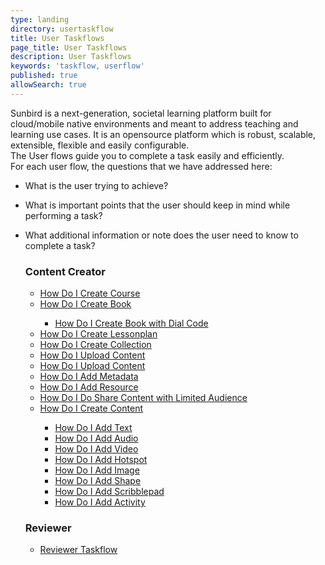 ```yaml
---
type: landing
directory: usertaskflow
title: User Taskflows
page_title: User Taskflows
description: User Taskflows
keywords: 'taskflow, userflow'
published: true
allowSearch: true
---
```

Sunbird is a next-generation, societal learning platform built for cloud/mobile native environments and meant to address teaching and learning use cases.
It is an opensource platform which is robust, scalable, extensible, flexible and easily configurable.
<br>The User flows guide you to complete a task easily and efficiently.
<br>For each user flow, the questions that we have addressed here:

 * What is the user trying to achieve?
 * What is important points that the user should keep in mind while performing a task?
 * What additional information or note does the user need to know to complete a task?

    <div class="row">
        <div class="col-sm-4">
            <h3>Content Creator</h3>
            <ul> 
                <li><a href="how_do_i_create_course/" target="_blank">How Do I Create Course</a></li>
                <li><a href="how_do_i_create_book/" target="_blank">How Do I Create Book</a></li>
                    <ul class="group">
                    <li><a href="how_do_i_create_book_with_dial_code/" target="_blank">How Do I Create Book with Dial Code</a></li>
                    </ul>
                    <li><a href="how_do_i_create_lessonplan/" target="_blank">How Do I Create Lessonplan</a></li>
                    <li><a href="how_do_i_create_collection/" target="_blank">How Do I Create Collection</a></li>
                    <li><a href="how_do_i_uploadcontent/" target="_blank">How Do I Upload Content</a></li>
                    <li><a href="how_do_i_delete_content/" target="_blank">How Do I Upload Content</a></li>
                    <li><a href="how_do_i_add_metadata/" target="_blank">How Do I Add Metadata</a></li>
                    <li><a href="how_do_i_add_resource/" target="_blank">How Do I Add Resource</a></li>
                    <li><a href="limited_sharing/" target="_blank">How Do I Do Share Content with Limited Audience</a></li>
                    <li><a href="how_do_i_create_content/" target="_blank">How Do I Create Content</a></li>
					<ul class="group">
						<li><a href="how_do_i_add_text/" target="_blank">How Do I Add Text</a></li>
						<li><a href="how_do_i_add_audio/" target="_blank">How Do I Add Audio</a></li>
						<li><a href="how_do_i_add_video/" target="_blank">How Do I Add Video</a></li>
						<li><a href="how_do_i_add_hotspot/" target="_blank">How Do I Add Hotspot</a></li>
						<li><a href="how_do_i_add_image/" target="_blank">How Do I Add Image</a></li>
						<li><a href="how_do_i_add_shape/" target="_blank">How Do I Add Shape</a></li>
						<li><a href="how_do_i_add_scribblepad/" target="_blank">How Do I Add Scribblepad</a></li>
						<li><a href="how_do_i_add_activity/" target="_blank">How Do I Add Activity</a></li>
                    </ul>
            </ul>
        </div>
        <div class="col-sm-4">
            <h3>Reviewer</h3>
            <ul>
                <li><a href="reviewer_taskflow" target="_blank">Reviewer Taskflow</a></li>    
            </ul>
        </div>
